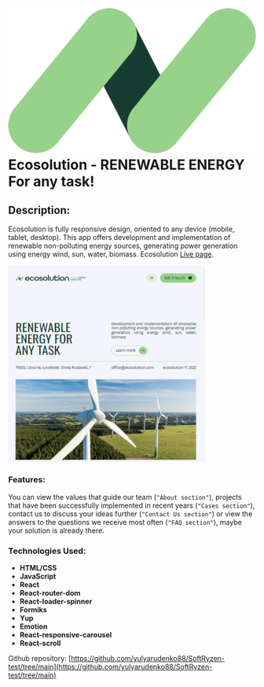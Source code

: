 # ![Image alt](./public/favicon.svg) Ecosolution - RENEWABLE ENERGY For any task!

## Description:
Ecosolution is fully responsive design, oriented to any device (mobile, tablet, desktop).
This app offers development and implementation of renewable non-polluting energy sources, generating power generation using energy wind, sun, water, biomass.
Ecosolution [Live page](https://yulyarudenko88.github.io/SoftRyzen-test/).

<span>
<img src="./public/ecosolution.png" width="400" height="400" title="main page">
</span>

### Features:
 You can view the values ​​that guide our team (`"About section"`), projects that have been successfully implemented in recent years (`"Cases section"`), contact us to discuss your ideas further (`"Contact Us section"`) or view the answers to the questions we receive most often (`"FAQ section"`), maybe your solution is already there.

### Technologies Used:
- **HTML/CSS** 
- **JavaScript** 
- **React** 
- **React-router-dom** 
- **React-loader-spinner** 
- **Formiks** 
- **Yup** 
- **Emotion**
- **React-responsive-carousel**
- **React-scroll**

Github repository: [https://github.com/yulyarudenko88/SoftRyzen-test/tree/main](https://github.com/yulyarudenko88/SoftRyzen-test/tree/main)